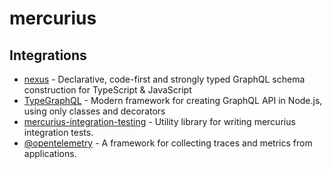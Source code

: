 # mercurius

## Integrations

- [nexus](/docs/integrations/nexus.md) - Declarative, code-first and strongly typed GraphQL schema construction for TypeScript & JavaScript
- [TypeGraphQL](/docs/integrations/type-graphql.md) - Modern framework for creating GraphQL API in Node.js, using only classes and decorators
- [mercurius-integration-testing](/docs/integrations/mercurius-integration-testing.md) - Utility library for writing mercurius integration tests.
- [@opentelemetry](/docs/integrations/open-telemetry.md) - A framework for collecting traces and metrics from applications.
